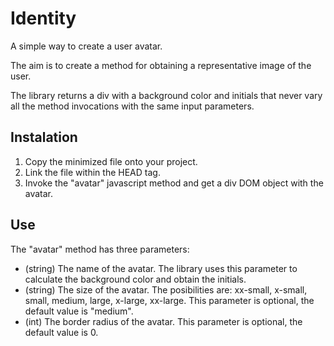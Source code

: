 Identity
========

A simple way to create a user avatar.

The aim is to create a method for obtaining a representative image of the user.

The library returns a div with a background color and initials that never vary all the method invocations with the same input parameters.

Instalation
-----------

1. Copy the minimized file onto your project.
2. Link the file within the HEAD tag.
3. Invoke the "avatar" javascript method and get a div DOM object with the avatar.

Use
---

The "avatar" method has three parameters:
- (string) The name of the avatar. The library uses this parameter to calculate the background color and obtain the initials.
- (string) The size of the avatar. The posibilities are: xx-small, x-small, small, medium, large, x-large, xx-large. This parameter is optional, the default value is "medium".
- (int) The border radius of the avatar. This parameter is optional, the default value is 0.
